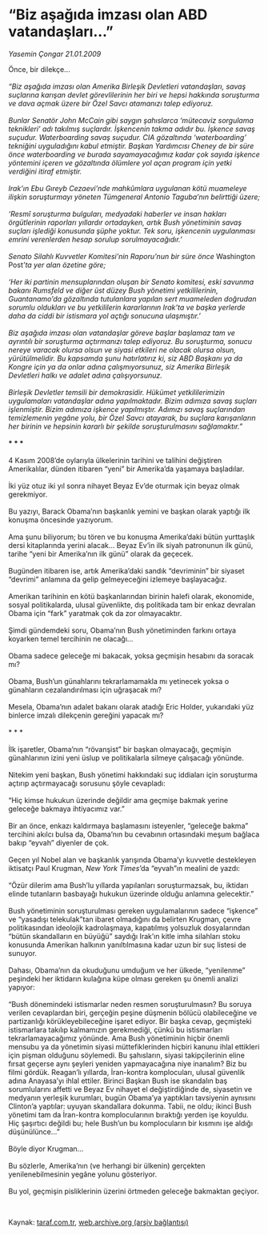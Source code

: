 # “Biz aşağıda imzası olan ABD vatandaşları...”

*Yasemin Çongar 21.01.2009*

<div class="taraf_structure_2col_1zq">
<div class="margen_n">



 <p>Önce, bir dilekçe...<i> <br/><br/>“Biz aşağıda imzası olan Amerika Birleşik Devletleri vatandaşları, savaş suçlarına karışan devlet görevlilerinin her biri ve hepsi hakkında soruşturma ve dava açmak üzere bir Özel Savcı atamanızı talep ediyoruz. <br/><br/>Bunlar Senatör John McCain gibi saygın şahıslarca ‘mütecaviz sorgulama teknikleri’ adı takılmış suçlardır. İşkencenin takma adıdır bu. İşkence savaş suçudur. Waterboarding savaş suçudur. CIA gözaltında ‘waterboarding’ tekniğini uyguladığını kabul etmiştir. Başkan Yardımcısı Cheney de bir süre önce waterboarding ve burada sayamayacağımız kadar çok sayıda işkence yöntemini içeren ve gözaltında ölümlere yol açan program için yetki verdiğini itiraf etmiştir. <br/><br/>Irak’ın Ebu Gıreyb Cezaevi’nde mahkûmlara uygulanan kötü muameleye ilişkin soruşturmayı yöneten Tümgeneral Antonio Taguba’nın belirttiği üzere; <br/><br/>‘Resmî soruşturma bulguları, medyadaki haberler ve insan hakları örgütlerinin raporları yıllardır ortadayken, artık Bush yönetiminin savaş suçları işlediği konusunda şüphe yoktur. Tek soru, işkencenin uygulanması emrini verenlerden hesap sorulup sorulmayacağıdır.’ <br/><br/>Senato Silahlı Kuvvetler Komitesi’nin Raporu’nun bir süre önce </i>Washington Post<i>’ta yer alan özetine göre; <br/><br/>‘Her iki partinin mensuplarından oluşan bir Senato komitesi, eski savunma bakanı Rumsfeld ve diğer üst düzey Bush yönetimi yetkililerinin, Guantanamo’da gözaltında tutulanlara yapılan sert muameleden doğrudan sorumlu oldukları ve bu yetkililerin kararlarının Irak’ta ve başka yerlerde daha da ciddi bir istismara yol açtığı sonucuna ulaşmıştır.’ <br/><br/>Biz aşağıda imzası olan vatandaşlar göreve başlar başlamaz tam ve ayrıntılı bir soruşturma açtırmanızı talep ediyoruz. Bu soruşturma, sonucu nereye varacak olursa olsun ve siyasi etkileri ne olacak olursa olsun, yürütülmelidir. Bu kapsamda şunu hatırlatırız ki, siz ABD Başkanı ya da Kongre için ya da onlar adına çalışmıyorsunuz, siz Amerika Birleşik Devletleri halkı ve adalet adına çalışıyorsunuz. <br/><br/>Birleşik Devletler temsili bir demokrasidir. Hükümet yetkililerimizin uygulamaları vatandaşlar adına yapılmaktadır. Bizim adımıza savaş suçları işlenmiştir. Bizim adımıza işkence yapılmıştır. Adımızı savaş suçlarından temizlemenin yegâne yolu, bir Özel Savcı atayarak, bu suçlara karışanların her birinin ve hepsinin kararlı bir şekilde soruşturulmasını sağlamaktır.”</i><b> <br/><br/>* * *</b> <br/><br/>4 Kasım 2008’de oylarıyla ülkelerinin tarihini ve talihini değiştiren Amerikalılar, dünden itibaren “yeni” bir Amerika’da yaşamaya başladılar. <br/><br/>İki yüz otuz iki yıl sonra nihayet Beyaz Ev’de oturmak için beyaz olmak gerekmiyor. <br/><br/>Bu yazıyı, Barack Obama’nın başkanlık yemini ve başkan olarak yaptığı ilk konuşma öncesinde yazıyorum. <br/><br/>Ama şunu biliyorum; bu tören ve bu konuşma Amerika’daki bütün yurttaşlık dersi kitaplarında yerini alacak... Beyaz Ev’in ilk siyah patronunun ilk günü, tarihe “yeni bir Amerika’nın ilk günü” olarak da geçecek. <br/><br/>Bugünden itibaren ise, artık Amerika’daki sandık “devriminin” bir siyaset “devrimi” anlamına da gelip gelmeyeceğini izlemeye başlayacağız. <br/><br/>Amerikan tarihinin en kötü başkanlarından birinin halefi olarak, ekonomide, sosyal politikalarda, ulusal güvenlikte, dış politikada tam bir enkaz devralan Obama için “fark” yaratmak çok da zor olmayacaktır. <br/><br/>Şimdi gündemdeki soru, Obama’nın Bush yönetiminden farkını ortaya koyarken temel tercihinin ne olacağı... <br/><br/>Obama sadece geleceğe mi bakacak, yoksa geçmişin hesabını da soracak mı? <br/><br/>Obama, Bush’un günahlarını tekrarlamamakla mı yetinecek yoksa o günahların cezalandırılması için uğraşacak mı? <br/><br/>Mesela, Obama’nın adalet bakanı olarak atadığı Eric Holder, yukarıdaki yüz binlerce imzalı dilekçenin gereğini yapacak mı? <br/><br/>* * * <br/><br/>İlk işaretler, Obama’nın “rövanşist” bir başkan olmayacağı, geçmişin günahlarının izini yeni üslup ve politikalarla silmeye çalışacağı yönünde. <br/><br/>Nitekim yeni başkan, Bush yönetimi hakkındaki suç iddiaları için soruşturma açtırıp açtırmayacağı sorusunu şöyle cevapladı: <br/><br/>“Hiç kimse hukukun üzerinde değildir ama geçmişe bakmak yerine geleceğe bakmaya ihtiyacımız var.” <br/><br/>Bir an önce, enkazı kaldırmaya başlamasını isteyenler, “geleceğe bakma” tercihini akılcı bulsa da, Obama’nın bu cevabının ortasındaki meşum bağlaca bakıp “eyvah” diyenler de çok. <br/><br/>Geçen yıl Nobel alan ve başkanlık yarışında Obama’yı kuvvetle destekleyen iktisatçı Paul Krugman, <i>New York Times</i>’da “eyvah”ın mealini de yazdı: <br/><br/>“Özür dilerim ama Bush’lu yıllarda yapılanları soruşturmazsak, bu, iktidarı elinde tutanların basbayağı hukukun üzerinde olduğu anlamına gelecektir.” <br/><br/>Bush yönetiminin soruşturulması gereken uygulamalarının sadece “işkence” ve “yasadışı telekulak”tan ibaret olmadığını da belirten Krugman, çevre politikasından ideolojik kadrolaşmaya, kapatılmış yolsuzluk dosyalarından “bütün skandalların en büyüğü” saydığı Irak’ın kitle imha silahları stoku konusunda Amerikan halkının yanıltılmasına kadar uzun bir suç listesi de sunuyor. <br/><br/>Dahası, Obama’nın da okuduğunu umduğum ve her ülkede, “yenilenme” peşindeki her iktidarın kulağına küpe olması gereken şu önemli analizi yapıyor: <br/><br/>“Bush dönemindeki istismarlar neden resmen soruşturulmasın? Bu soruya verilen cevaplardan biri, gerçeğin peşine düşmenin bölücü olabileceğine ve partizanlığı körükleyebileceğine işaret ediyor. Bir başka cevap, geçmişteki istismarlara takılıp kalmamızın gerekmediği, çünkü bu istismarları tekrarlamayacağımız yönünde. Ama Bush yönetiminin hiçbir önemli mensubu ya da yönetimin siyasi müttefiklerinden hiçbiri kanunu ihlal ettikleri için pişman olduğunu söylemedi. Bu şahısların, siyasi takipçilerinin eline fırsat geçerse aynı şeyleri yeniden yapmayacağına niye inanalım? Biz bu filmi gördük. Reagan’lı yıllarda, İran-kontra komplocuları, ulusal güvenlik adına Anayasa’yı ihlal ettiler. Birinci Başkan Bush ise skandalın baş sorumlularını affetti ve Beyaz Ev nihayet el değiştirdiğinde de, siyasetin ve medyanın yerleşik kurumları, bugün Obama’ya yaptıkları tavsiyenin aynısını Clinton’a yaptılar: uyuyan skandallara dokunma. Tabii, ne oldu; ikinci Bush yönetimi tam da İran-kontra komplocularının bıraktığı yerden işe koyuldu. Hiç şaşırtıcı değildi bu; hele Bush’un bu komplocuların bir kısmını işe aldığı düşünülünce...” <br/><br/>Böyle diyor Krugman... <br/><br/>Bu sözlerle, Amerika’nın (ve herhangi bir ülkenin) gerçekten yenilenebilmesinin yegâne yolunu gösteriyor. <br/><br/>Bu yol, geçmişin pisliklerinin üzerini örtmeden geleceğe bakmaktan geçiyor.</p>

<br/>


<div id="taraf_not">
</div>

</div>


</div>

Kaynak: [taraf.com.tr](http://www.taraf.com.tr:80/makale/3645.htm), [web.archive.org (arşiv bağlantısı)](http://web.archive.org/web/20090228151718/http://www.taraf.com.tr:80/makale/3645.htm)
